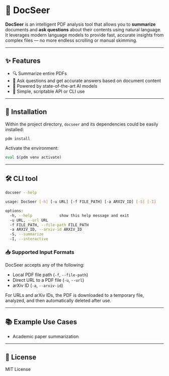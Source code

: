 # 📄 DocSeer

**DocSeer** is an intelligent PDF analysis tool that allows you to **summarize** documents and **ask questions** about their contents using natural language. It leverages modern language models to provide fast, accurate insights from complex files — no more endless scrolling or manual skimming.

---

## ✨ Features

* 🔍 Summarize entire PDFs
* 💬 Ask questions and get accurate answers based on document content
* 🧠 Powered by state-of-the-art AI models
* 📎 Simple, scriptable API or CLI use

---

## 🚀 Installation
Within the project directory, `docseer` and its dependencies could be easily installed:
```bash
pdm install
```

Activate the environment:
```bash
eval $(pdm venv activate)
```
---

## 🛠 CLI tool

```bash
docseer --help
```

```bash
usage: DocSeer [-h] [-u URL] [-f FILE_PATH] [-a ARXIV_ID] [-S] [-I]

options:
  -h, --help            show this help message and exit
  -u URL, --url URL
  -f FILE_PATH, --file-path FILE_PATH
  -a ARXIV_ID, --arxiv-id ARXIV_ID
  -S, --summarize
  -I, --interactive
```

### 📥 Supported Input Formats
DocSeer accepts any of the following:

* Local PDF file path (`-f`, `--file-path`)
* Direct URL to a PDF file (`-u`, `--url`)
* arXiv ID (`-a`, `--arxiv-id`)

For URLs and arXiv IDs, the PDF is downloaded to a temporary file, analyzed, and then automatically deleted after use.

---

## 📚 Example Use Cases

* Academic paper summarization

---

## 🧾 License

MIT License
